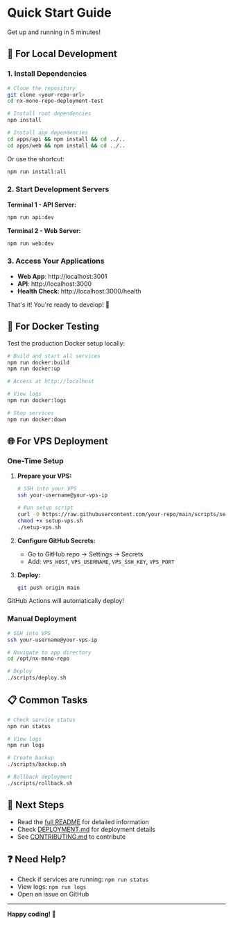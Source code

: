 # Quick Start Guide

Get up and running in 5 minutes!

## 🚀 For Local Development

### 1. Install Dependencies

```bash
# Clone the repository
git clone <your-repo-url>
cd nx-mono-repo-deployment-test

# Install root dependencies
npm install

# Install app dependencies
cd apps/api && npm install && cd ../..
cd apps/web && npm install && cd ../..
```

Or use the shortcut:

```bash
npm run install:all
```

### 2. Start Development Servers

**Terminal 1 - API Server:**
```bash
npm run api:dev
```

**Terminal 2 - Web Server:**
```bash
npm run web:dev
```

### 3. Access Your Applications

- **Web App**: http://localhost:3001
- **API**: http://localhost:3000
- **Health Check**: http://localhost:3000/health

That's it! You're ready to develop! 🎉

## 🐳 For Docker Testing

Test the production Docker setup locally:

```bash
# Build and start all services
npm run docker:build
npm run docker:up

# Access at http://localhost

# View logs
npm run docker:logs

# Stop services
npm run docker:down
```

## 🌐 For VPS Deployment

### One-Time Setup

1. **Prepare your VPS:**
   ```bash
   # SSH into your VPS
   ssh your-username@your-vps-ip
   
   # Run setup script
   curl -O https://raw.githubusercontent.com/your-repo/main/scripts/setup-vps.sh
   chmod +x setup-vps.sh
   ./setup-vps.sh
   ```

2. **Configure GitHub Secrets:**
   - Go to GitHub repo → Settings → Secrets
   - Add: `VPS_HOST`, `VPS_USERNAME`, `VPS_SSH_KEY`, `VPS_PORT`

3. **Deploy:**
   ```bash
   git push origin main
   ```

GitHub Actions will automatically deploy!

### Manual Deployment

```bash
# SSH into VPS
ssh your-username@your-vps-ip

# Navigate to app directory
cd /opt/nx-mono-repo

# Deploy
./scripts/deploy.sh
```

## 📋 Common Tasks

```bash
# Check service status
npm run status

# View logs
npm run logs

# Create backup
./scripts/backup.sh

# Rollback deployment
./scripts/rollback.sh
```

## 🎯 Next Steps

- Read the [full README](README.md) for detailed information
- Check [DEPLOYMENT.md](DEPLOYMENT.md) for deployment details
- See [CONTRIBUTING.md](CONTRIBUTING.md) to contribute

## ❓ Need Help?

- Check if services are running: `npm run status`
- View logs: `npm run logs`
- Open an issue on GitHub

---

**Happy coding! 🚀**

